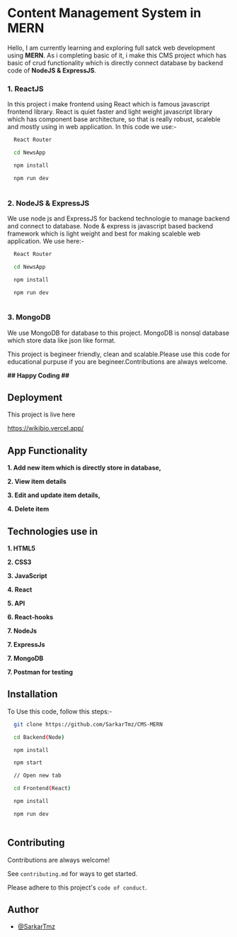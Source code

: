 
# Content Management System in MERN

Hello, I am currently learning and exploring full satck web development using **MERN**. As i completing basic of it, i make this CMS project which has basic of crud functionality which is directly connect database by backend code of **NodeJS & ExpressJS**.

###  1. ReactJS
In this project i make frontend using React which is famous javascript frontend library. React is quiet faster and light weight javascript library which has component base architecture, so that is really robust, scaleble and mostly using in web application. In this code we use:-

```bash
  React Router

  cd NewsApp

  npm install

  npm run dev
  
```
### 2. NodeJS & ExpressJS
We use node js and ExpressJS for backend technologie to manage backend and connect to database. Node & express is javascript based backend framework which is light weight and best for making scaleble web application. We use here:-


```bash
  React Router

  cd NewsApp

  npm install

  npm run dev
  
```
### 3. MongoDB
We use MongoDB for database to this project. MongoDB is nonsql database which store data like json like format.

This project is begineer friendly, clean and scalable.Please use this code for educational purpuse if you are begineer.Contributions are always welcome.

**## Happy Coding ##**
## Deployment

This project is live here

https://wikibio.vercel.app/


## App Functionality

**1. Add new item which is directly store in database,**

**2. View item details**

**3. Edit and update item details,**

**4. Delete item**

## Technologies use in

**1. HTML5**

**2. CSS3**

**3. JavaScript**

**4. React**

**5. API**

**6. React-hooks**

**7. NodeJs**

**7. ExpressJs**

**7. MongoDB**

**7. Postman for testing**





## Installation

To Use this code, follow this steps:-

```bash
  git clone https://github.com/SarkarTmz/CMS-MERN

  cd Backend(Node)

  npm install

  npm start

  // Open new tab 

  cd Frontend(React)

  npm install

  npm run dev
  
```
    
## Contributing

Contributions are always welcome!

See `contributing.md` for ways to get started.

Please adhere to this project's `code of conduct`.


## Author

- [@SarkarTmz](https://www.github.com/SarkarTmz)

